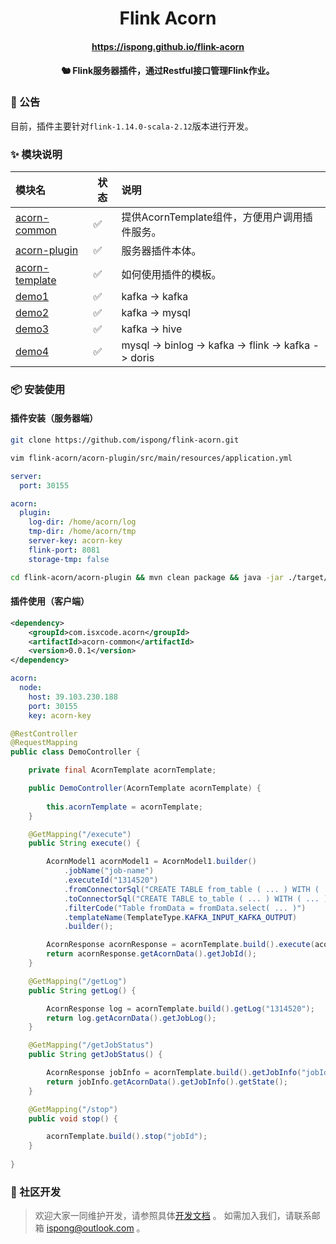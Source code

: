 <h1 align="center">
    Flink Acorn
</h1>

<h4 align="center">
    <a href="https://ispong.github.io/flink-acorn" >
        https://ispong.github.io/flink-acorn
    </a>
</h4>

<h4 align="center">
    🐿️ Flink服务器插件，通过Restful接口管理Flink作业。
</h4>

### 📢 公告

目前，插件主要针对`flink-1.14.0-scala-2.12`版本进行开发。

### ✨ 模块说明

| 模块名                                          | 状态                 | 说明                                                  |
|:---------------------------------------------|--------------------|:----------------------------------------------------|
| [acorn-common](./acorn-common/README.md)     | :white_check_mark: | 提供AcornTemplate组件，方便用户调用插件服务。                       |
| [acorn-plugin](./acorn-plugin/README.md)     | :white_check_mark: | 服务器插件本体。                                            |
| [acorn-template](./acorn-template/README.md) | :white_check_mark: | 如何使用插件的模板。                                          |
| [demo1](./demo1/README.md)                   | :white_check_mark: | kafka -> kafka                                      |
| [demo2](./demo2/README.md)                   | :white_check_mark: | kafka -> mysql                                      |
| [demo3](./demo3/README.md)                   | :white_check_mark: | kafka -> hive                                       |
| [demo4](./demo4/README.md)                   | :white_check_mark: | mysql -> binlog -> kafka -> flink -> kafka -> doris |

### 📦 安装使用

#### 插件安装（服务器端）

```bash
git clone https://github.com/ispong/flink-acorn.git
```

```bash
vim flink-acorn/acorn-plugin/src/main/resources/application.yml 
```

```yaml
server:
  port: 30155

acorn:
  plugin:
    log-dir: /home/acorn/log
    tmp-dir: /home/acorn/tmp
    server-key: acorn-key
    flink-port: 8081
    storage-tmp: false
```

```bash
cd flink-acorn/acorn-plugin && mvn clean package && java -jar ./target/acorn-plugin.jar
```

#### 插件使用（客户端）

```xml
<dependency>
    <groupId>com.isxcode.acorn</groupId>
    <artifactId>acorn-common</artifactId>
    <version>0.0.1</version>
</dependency>
```

```yaml
acorn:
  node:
    host: 39.103.230.188
    port: 30155
    key: acorn-key
```

```java
@RestController
@RequestMapping
public class DemoController {

    private final AcornTemplate acornTemplate;

    public DemoController(AcornTemplate acornTemplate) {
        
        this.acornTemplate = acornTemplate;
    }

    @GetMapping("/execute")
    public String execute() {

        AcornModel1 acornModel1 = AcornModel1.builder()
            .jobName("job-name")
            .executeId("1314520")
            .fromConnectorSql("CREATE TABLE from_table ( ... ) WITH ( ... )")
            .toConnectorSql("CREATE TABLE to_table ( ... ) WITH ( ... )")
            .filterCode("Table fromData = fromData.select( ... )")
            .templateName(TemplateType.KAFKA_INPUT_KAFKA_OUTPUT)
            .builder();

        AcornResponse acornResponse = acornTemplate.build().execute(acornModel1);
        return acornResponse.getAcornData().getJobId();
    }

    @GetMapping("/getLog")
    public String getLog() {

        AcornResponse log = acornTemplate.build().getLog("1314520");
        return log.getAcornData().getJobLog();
    }

    @GetMapping("/getJobStatus")
    public String getJobStatus() {

        AcornResponse jobInfo = acornTemplate.build().getJobInfo("jobId");
        return jobInfo.getAcornData().getJobInfo().getState();
    }

    @GetMapping("/stop")
    public void stop() {

        acornTemplate.build().stop("jobId");
    }
    
}
```

### 👏 社区开发

> 欢迎大家一同维护开发，请参照具体[开发文档](https://github.com/ispong/flink-acorn/blob/main/CONTRIBUTING.md) 。
> 如需加入我们，请联系邮箱 ispong@outlook.com 。
